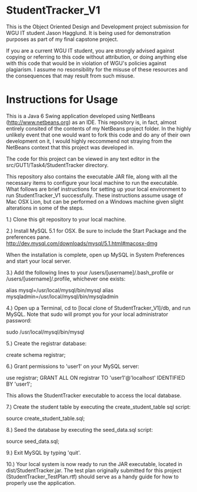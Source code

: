 StudentTracker_V1
=================

This is the Object Oriented Design and Development project submission for WGU IT student Jason Hagglund. It is being used for demonstration purposes as part of my final capstone project.

If you are a current WGU IT student, you are strongly advised against copying or referring 
to this code without attribution, or doing anything else with this code that would be in 
violation of WGU's policies against plagiarism. I assume no resonsibility for the misuse of 
these resources and the consequences that may result from such misuse.

Instructions for Usage
======================

This is a Java 6 Swing application developed using NetBeans (http://www.netbeans.org) as an IDE. This repository is, in fact, almost entirely consited of the contents of my NetBeans project folder. In the highly unlikely event that one would want to fork this code and do any of their own development on it, I would highly reccommend not straying from the NetBeans context that this project was developed in.

The code for this project can be viewed in any text editor in the src/GUT1/Task4/StudentTracker directory.

This repository also contains the executable JAR file, along with all the necessary items to configure your local machine to run the executable. What follows are brief instructions for setting up your local environment to run StudentTracker_V1 successfully. These instructions assume usage of Mac OSX Lion, but can be performed on a Windows machine given slight alterations in some of the steps.

1.) Clone this git repository to your local machine.

2.) Install MySQL 5.1 for OSX. Be sure to include the Start Package and the preferences pane. http://dev.mysql.com/downloads/mysql/5.1.html#macosx-dmg 

When the installation is complete, open up MySQL in System Preferences and start your local server.

3.) Add the following lines to your /users/[username]/.bash_profile or /users/[username]/.profile, whichever one exists:

alias mysql=/usr/local/mysql/bin/mysql
alias mysqladmin=/usr/local/mysql/bin/mysqladmin

4.) Open up a Terminal, cd to [local clone of StudentTracker_V1]/db, and run MySQL. Note that sudo will prompt you for your local administrator password: 

sudo /usr/local/mysql/bin/mysql

5.) Create the registrar database:

create schema registrar;

6.) Grant permissions to 'user1' on your MySQL server:

use registrar;
GRANT ALL ON registrar TO 'user1'@'localhost' IDENTIFIED BY 'user1';

This allows the StudentTracker executable to access the local database.

7.) Create the student table by executing the create_student_table sql script:

source create_student_table.sql;

8.) Seed the database by executing the seed_data.sql script:

source seed_data.sql;

9.) Exit MySQL by typing 'quit'.

10.) Your local system is now ready to run the JAR executable, located in dist/StudentTracker.jar.
The test plan originally submitted for this project (StudentTracker_TestPlan.rtf) should serve as a handy guide for how to properly use the application.
